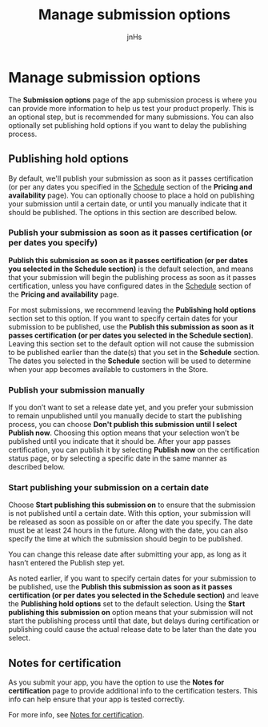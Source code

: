 ﻿---
author: jnHs
Description: Manage submission options such as publishing hold options, notes for certification, and more.
title: Manage submission options
ms.author: wdg-dev-content
ms.date: 04/03/2018
ms.topic: article
ms.prod: windows
ms.technology: uwp
keywords: windows 10, uwp, publishing hold, publish date, send submission to publish
ms.localizationpriority: high
---

# Manage submission options

The **Submission options** page of the app submission process is where you can provide more information to help us test your product properly. This is an optional step, but is recommended for many submissions. You can also optionally set publishing hold options if you want to delay the publishing process.


## Publishing hold options

By default, we'll publish your submission as soon as it passes certification (or per any dates you specified in the  [Schedule](configure-precise-release-scheduling.md) section of the **Pricing and availability** page). You can optionally choose to place a hold on publishing your submission until a certain date, or until you manually indicate that it should be published. The options in this section are described below.


### Publish your submission as soon as it passes certification (or per dates you specify)

**Publish this submission as soon as it passes certification (or per dates you selected in the Schedule section)** is the default selection, and means that your submission will begin the publishing process as soon as it passes certification, unless you have configured dates in the [Schedule](configure-precise-release-scheduling.md) section of the **Pricing and availability** page.   

For most submissions, we recommend leaving the **Publishing hold options** section set to this option. If you want to specify certain dates for your submission to be published, use the **Publish this submission as soon as it passes certification (or per dates you selected in the Schedule section)**. Leaving this section set to the default option will not cause the submission to be published earlier than the date(s) that you set in the **Schedule** section. The dates you selected in the **Schedule** section will be used to determine when your app becomes available to customers in the Store.


### Publish your submission manually

If you don’t want to set a release date yet, and you prefer your submission to remain unpublished until you manually decide to start the publishing process, you can choose **Don't publish this submission until I select Publish now**. Choosing this option means that your selection won’t be published until you indicate that it should be. After your app passes certification, you can publish it by selecting **Publish now** on the certification status page, or by selecting a specific date in the same manner as described below.


### Start publishing your submission on a certain date

Choose **Start publishing this submission on** to ensure that the submission is not published until a certain date. With this option, your submission will be released as soon as possible on or after the date you specify. The date must be at least 24 hours in the future. Along with the date, you can also specify the time at which the submission should begin to be published. 

You can change this release date after submitting your app, as long as it hasn’t entered the Publish step yet. 
 
As noted earlier, if you want to specify certain dates for your submission to be published, use the **Publish this submission as soon as it passes certification (or per dates you selected in the Schedule section)** and leave the **Publishing hold options** set to the default selection. Using the **Start publishing this submission on** option means that your submission will not start the publishing process until that date, but delays during certification or publishing could cause the actual release date to be later than the date you select. 


## Notes for certification

As you submit your app, you have the option to use the **Notes for certification** page to provide additional info to the certification testers. This info can help ensure that your app is tested correctly. 

For more info, see [Notes for certification](notes-for-certification.md).


